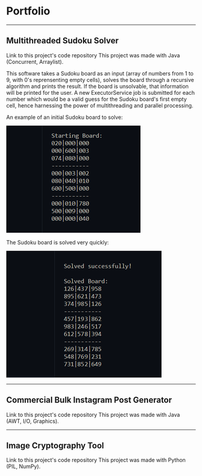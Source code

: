 # Portfolio
___
## Multithreaded Sudoku Solver
Link to this project's code repository
This project was made with Java (Concurrent, Arraylist).

This software takes a Sudoku board as an input (array of numbers from 1 to 9, with 0's reprensenting empty cells), solves the board through a recursive algorithm and prints the result.
If the board is unsolvable, that information will be printed for the user.
A new ExecutorService job is submitted for each number which would be a valid guess for the Sudoku board's first empty cell, hence harnessing the power of multithreading and parallel processing.

An example of an initial Sudoku board to solve:

![starting board](https://github.com/RealMaximeCaloz/Portfolio/blob/ba2f7d42176e32726565c832dc0f597c661cd021/startingboard.png)

The Sudoku board is solved very quickly:

![final board](https://github.com/RealMaximeCaloz/Portfolio/blob/ba2f7d42176e32726565c832dc0f597c661cd021/finalboard.png)



___
## Commercial Bulk Instagram Post Generator
Link to this project's code repository
This project was made with Java (AWT, I/O, Graphics).



___
## Image Cryptography Tool
Link to this project's code repository
This project was made with Python (PIL, NumPy).



